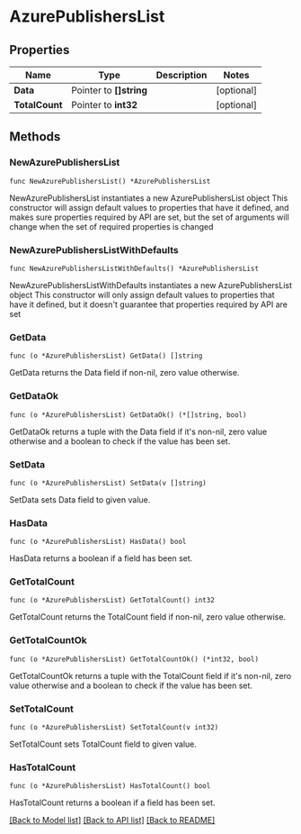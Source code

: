 # AzurePublishersList

## Properties

Name | Type | Description | Notes
------------ | ------------- | ------------- | -------------
**Data** | Pointer to **[]string** |  | [optional] 
**TotalCount** | Pointer to **int32** |  | [optional] 

## Methods

### NewAzurePublishersList

`func NewAzurePublishersList() *AzurePublishersList`

NewAzurePublishersList instantiates a new AzurePublishersList object
This constructor will assign default values to properties that have it defined,
and makes sure properties required by API are set, but the set of arguments
will change when the set of required properties is changed

### NewAzurePublishersListWithDefaults

`func NewAzurePublishersListWithDefaults() *AzurePublishersList`

NewAzurePublishersListWithDefaults instantiates a new AzurePublishersList object
This constructor will only assign default values to properties that have it defined,
but it doesn't guarantee that properties required by API are set

### GetData

`func (o *AzurePublishersList) GetData() []string`

GetData returns the Data field if non-nil, zero value otherwise.

### GetDataOk

`func (o *AzurePublishersList) GetDataOk() (*[]string, bool)`

GetDataOk returns a tuple with the Data field if it's non-nil, zero value otherwise
and a boolean to check if the value has been set.

### SetData

`func (o *AzurePublishersList) SetData(v []string)`

SetData sets Data field to given value.

### HasData

`func (o *AzurePublishersList) HasData() bool`

HasData returns a boolean if a field has been set.

### GetTotalCount

`func (o *AzurePublishersList) GetTotalCount() int32`

GetTotalCount returns the TotalCount field if non-nil, zero value otherwise.

### GetTotalCountOk

`func (o *AzurePublishersList) GetTotalCountOk() (*int32, bool)`

GetTotalCountOk returns a tuple with the TotalCount field if it's non-nil, zero value otherwise
and a boolean to check if the value has been set.

### SetTotalCount

`func (o *AzurePublishersList) SetTotalCount(v int32)`

SetTotalCount sets TotalCount field to given value.

### HasTotalCount

`func (o *AzurePublishersList) HasTotalCount() bool`

HasTotalCount returns a boolean if a field has been set.


[[Back to Model list]](../README.md#documentation-for-models) [[Back to API list]](../README.md#documentation-for-api-endpoints) [[Back to README]](../README.md)


